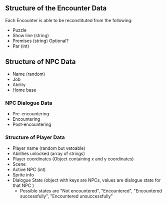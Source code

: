 ## Structure of the Encounter Data

Each Encounter is able to be reconstituted from the following:

- Puzzle
- Show line (string)
- Premises (string) Optional?
- Par (int)

## Structure of NPC Data

- Name (random)
- Job
- Ability
- Home base

### NPC Dialogue Data

- Pre-encountering
- Encountering
- Post-encountering

### Structure of Player Data

- Player name (random but vetoable)
- Abilities unlocked (array of strings)
- Player coordinates (Object containing x and y coordinates)
- Scene
- Active NPC (int)
- Sprite info
- Dialogue State (object with keys are NPCs, values are dialogue state for that NPC )
  - Possible states are "Not encountered", "Encountered", "Encountered successfully", "Encountered unsuccessfully"
